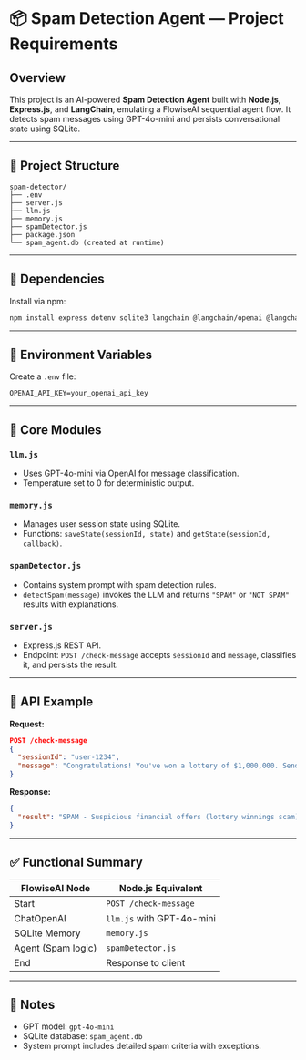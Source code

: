 # 📦 Spam Detection Agent — Project Requirements

## Overview

This project is an AI-powered **Spam Detection Agent** built with **Node.js**, **Express.js**, and **LangChain**, emulating a FlowiseAI sequential agent flow. It detects spam messages using GPT-4o-mini and persists conversational state using SQLite.

---

## 📁 Project Structure

```
spam-detector/
├── .env
├── server.js
├── llm.js
├── memory.js
├── spamDetector.js
├── package.json
└── spam_agent.db (created at runtime)
```

---

## 🧱 Dependencies

Install via npm:

```bash
npm install express dotenv sqlite3 langchain @langchain/openai @langchain/core @langchain/community
```

---

## 🔐 Environment Variables

Create a `.env` file:

```env
OPENAI_API_KEY=your_openai_api_key
```

---

## 🔧 Core Modules

### `llm.js`
- Uses GPT-4o-mini via OpenAI for message classification.
- Temperature set to 0 for deterministic output.

### `memory.js`
- Manages user session state using SQLite.
- Functions: `saveState(sessionId, state)` and `getState(sessionId, callback)`.

### `spamDetector.js`
- Contains system prompt with spam detection rules.
- `detectSpam(message)` invokes the LLM and returns `"SPAM"` or `"NOT SPAM"` results with explanations.

### `server.js`
- Express.js REST API.
- Endpoint: `POST /check-message` accepts `sessionId` and `message`, classifies it, and persists the result.

---

## 📨 API Example

**Request:**

```json
POST /check-message
{
  "sessionId": "user-1234",
  "message": "Congratulations! You've won a lottery of $1,000,000. Send your bank details to claim."
}
```

**Response:**

```json
{
  "result": "SPAM - Suspicious financial offers (lottery winnings scam)."
}
```

---

## ✅ Functional Summary

| FlowiseAI Node     | Node.js Equivalent             |
|--------------------|--------------------------------|
| Start              | `POST /check-message`          |
| ChatOpenAI         | `llm.js` with GPT-4o-mini      |
| SQLite Memory      | `memory.js`                    |
| Agent (Spam logic) | `spamDetector.js`              |
| End                | Response to client             |

---

## 🏁 Notes

- GPT model: `gpt-4o-mini`
- SQLite database: `spam_agent.db`
- System prompt includes detailed spam criteria with exceptions.